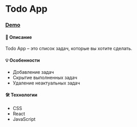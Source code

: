 # Todo App

### [Demo](https://kateriina.github.io/todo-app/)

#### 📝 Описание
Todo App – это список задач, которые вы хотите сделать.

#### 💡 Особенности

* Добавление задач
* Скрытие выполненных задач
* Удаление неактуальных задач

#### 🛠️ Технологии
 * CSS
 * React
 * JavaScript 
